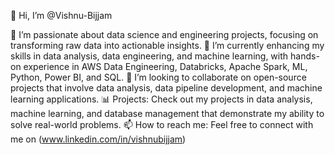 👋 Hi, I’m @Vishnu-Bijjam

👀 I’m passionate about data science and engineering projects, focusing on transforming raw data into actionable insights.
🌱 I’m currently enhancing my skills in data analysis, data engineering, and machine learning, with hands-on experience in AWS Data Engineering, Databricks, Apache Spark, ML, Python, Power BI, and SQL.
💞️ I’m looking to collaborate on open-source projects that involve data analysis, data pipeline development, and machine learning applications.
📊 Projects: Check out my projects in data analysis, machine learning, and database management that demonstrate my ability to solve real-world problems.
📫 How to reach me: Feel free to connect with me on (www.linkedin.com/in/vishnubijjam)
<!---
Vishnu-Bijjam/Vishnu-Bijjam is a ✨ special ✨ repository because its `README.md` (this file) appears on your GitHub profile.
You can click the Preview link to take a look at your changes.
--->
